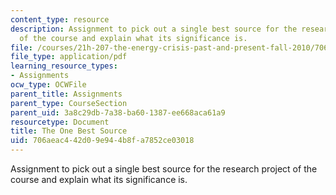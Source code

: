 ```yaml
---
content_type: resource
description: Assignment to pick out a single best source for the research project
  of the course and explain what its significance is.
file: /courses/21h-207-the-energy-crisis-past-and-present-fall-2010/706aeac442d09e944b8fa7852ce03018_MIT21H_207F10_best_source.pdf
file_type: application/pdf
learning_resource_types:
- Assignments
ocw_type: OCWFile
parent_title: Assignments
parent_type: CourseSection
parent_uid: 3a8c29db-7a38-ba60-1387-ee668aca61a9
resourcetype: Document
title: The One Best Source
uid: 706aeac4-42d0-9e94-4b8f-a7852ce03018
---
```

Assignment to pick out a single best source for the research project of the course and explain what its significance is.

